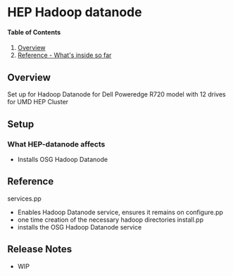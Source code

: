 # HEP Hadoop datanode

#### Table of Contents

1. [Overview](#overview)
2. [Reference - What's inside so far](#reference)

## Overview

Set up for Hadoop Datanode for Dell Poweredge R720 model with 12 drives for UMD HEP Cluster


## Setup

### What HEP-datanode affects

* Installs OSG Hadoop Datanode

## Reference

services.pp
 - Enables Hadoop Datanode service, ensures it remains on 
configure.pp
 - one time creation of the necessary hadoop directories
install.pp
 - installs the OSG Hadoop Datanode service


## Release Notes
- WIP


